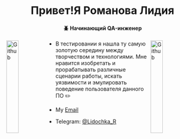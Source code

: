 
<h1 align="center">Привет!Я Романова Лидия</h1>
<h4 align="center">🪲 Начинающий QA-инженер</h4>
<!--
  <img src="https://octodex.github.com/images/pythocat.png" width="25px">
 -->
 
<p align="center">                                                                                                                                   
</p>

<a href="https://www.linkedin.com/in/anmalinovskaia/"><img align="left" alt="Github" src="https://octodex.github.com/images/pythocat.png"
                                                  width="25%"/></a>
<!-- Any image aligned to the right. Beware the width
<img width="35%" align="right" alt="Github" src="https://user-images.githubusercontent.com/48678280/88862933-ccbd9c00-d201-11ea-80f2-c4408d7bf622.png" />
-->
<a href="https://tacitcoast.github.io/"><img align="right" alt="Github" src="https://octodex.github.com/images/inspectocat.jpg"
                                                  width="25%"/></a>
                                                  
- В тестировании я нашла ту самую золотую середину между творчеством и технологиями. Мне нравится  изобретать и прорабатывать различные сценарии работы, искать уязвимости и эмулировать поведение пользователя данного ПО ✏️ <br>

- <a align="left">My <a href="mailto:lidiyam.romanova@gmail.com">Email</a> <br>
 
-  <a align="left">Telegram: <a href="https://t.me/Lidochka_R">@Lidochka_R</a>



<!-- Any image aligned to the left. Beware the width
